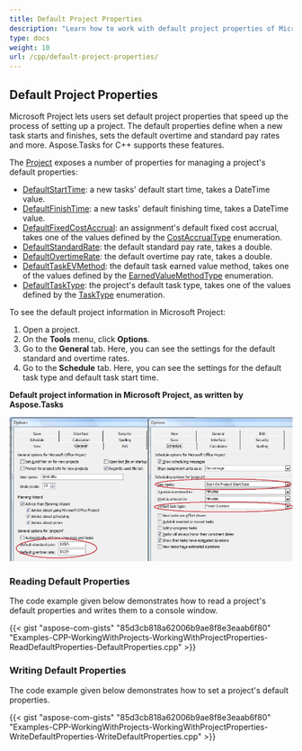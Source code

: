 ```yaml
---
title: Default Project Properties
description: "Learn how to work with default project properties of Microsoft Project (MPP/XML) projects using Aspose.Tasks for C++."
type: docs
weight: 10
url: /cpp/default-project-properties/
---
```


## **Default Project Properties**
Microsoft Project lets users set default project properties that speed up the process of setting up a project. The default properties define when a new task starts and finishes, sets the default overtime and standard pay rates and more. Aspose.Tasks for C++ supports these features.

The [Project](https://apireference.aspose.com/tasks/cpp/class/aspose.tasks.project) exposes a number of properties for managing a project's default properties:

- [DefaultStartTime](https://apireference.aspose.com/tasks/cpp/class/aspose.tasks.prj#a1e88187695eadca5c8fa31664f34ca01): a new tasks' default start time, takes a DateTime value.
- [DefaultFinishTime](https://apireference.aspose.com/tasks/cpp/class/aspose.tasks.prj#a47199d6e2538eda4b481c514fa936b94): a new tasks' default finishing time, takes a DateTime value.
- [DefaultFixedCostAccrual](https://apireference.aspose.com/tasks/cpp/class/aspose.tasks.prj#ab3603049689a8040d60aa0d3c47fc5f6): an assignment's default fixed cost accrual, takes one of the values defined by the [CostAccrualType]() enumeration.
- [DefaultStandardRate](https://apireference.aspose.com/tasks/cpp/class/aspose.tasks.prj#ac4b528e39b563eecaabd35e59a338074): the default standard pay rate, takes a double.
- [DefaultOvertimeRate](https://apireference.aspose.com/tasks/cpp/class/aspose.tasks.prj#a99b4429ac923c9db80a9959758caf635): the default overtime pay rate, takes a double.
- [DefaultTaskEVMethod](https://apireference.aspose.com/tasks/cpp/class/aspose.tasks.prj#ac677f43d27527f02af79242b17bc7148): the default task earned value method, takes one of the values defined by the [EarnedValueMethodType]() enumeration.
- [DefaultTaskType](https://apireference.aspose.com/tasks/cpp/class/aspose.tasks.prj#a9d1f6f82c34b1fe3aafee983b0132061): the project's default task type, takes one of the values defined by the [TaskType]() enumeration.

To see the default project information in Microsoft Project:

1. Open a project.
2. On the **Tools** menu, click **Options**.
3. Go to the **General** tab.
   Here, you can see the settings for the default standard and overtime rates.
4. Go to the **Schedule** tab.
   Here, you can see the settings for the default task type and default task start time.

**Default project information in Microsoft Project, as written by Aspose.Tasks**

![show default project properties in Microsoft Project](working-with-project-properties_2.png)

### **Reading Default Properties**
The code example given below demonstrates how to read a project's default properties and writes them to a console window.

{{< gist "aspose-com-gists" "85d3cb818a62006b9ae8f8e3eaab6f80" "Examples-CPP-WorkingWithProjects-WorkingWithProjectProperties-ReadDefaultProperties-DefaultProperties.cpp" >}}

### **Writing Default Properties**
The code example given below demonstrates how to set a project's default properties.

{{< gist "aspose-com-gists" "85d3cb818a62006b9ae8f8e3eaab6f80" "Examples-CPP-WorkingWithProjects-WorkingWithProjectProperties-WriteDefaultProperties-WriteDefaultProperties.cpp" >}}

